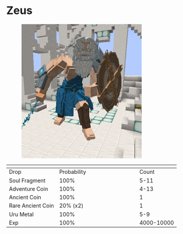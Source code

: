 # Zeus

<figure><img src="../../../../.gitbook/assets/image (1) (1).png" alt="" width="316"><figcaption></figcaption></figure>

<table data-header-hidden><thead><tr><th></th><th width="197"></th><th></th></tr></thead><tbody><tr><td>Drop</td><td>Probability</td><td>Count</td></tr><tr><td>Soul Fragment</td><td>100%</td><td>5-11</td></tr><tr><td>Adventure Coin</td><td>100%</td><td>4-13</td></tr><tr><td>Ancient Coin</td><td>100%</td><td>1</td></tr><tr><td>Rare Ancient Coin</td><td>20% (x2)</td><td>1</td></tr><tr><td>Uru Metal</td><td>100%</td><td>5-9</td></tr><tr><td>Exp</td><td>100%</td><td>4000-10000</td></tr></tbody></table>
